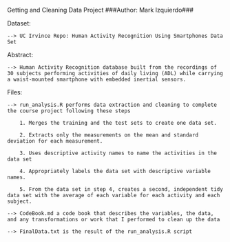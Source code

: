 Getting and Cleaning Data Project
###Author: Mark Izquierdo###


Dataset:

	--> UC Irvince Repo: Human Activity Recognition Using Smartphones Data Set

Abstract:

	--> Human Activity Recognition database built from the recordings of 30 subjects performing activities of daily living (ADL) while carrying a waist-mounted smartphone with embedded inertial sensors.


Files:

	--> run_analysis.R performs data extraction and cleaning to complete the course project following these steps

		1. Merges the training and the test sets to create one data set.

		2. Extracts only the measurements on the mean and standard deviation for each measurement.

		3. Uses descriptive activity names to name the activities in the data set

		4. Appropriately labels the data set with descriptive variable names.

		5. From the data set in step 4, creates a second, independent tidy data set with the average of each variable for each activity and each subject.

	--> CodeBook.md a code book that describes the variables, the data, and any transformations or work that I performed to clean up the data

	--> FinalData.txt is the result of the run_analysis.R script